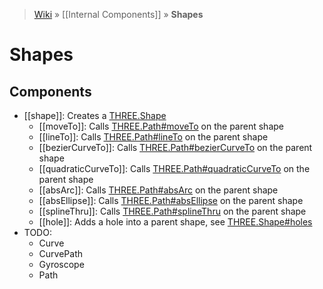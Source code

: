 > [Wiki](Home) » [[Internal Components]] » **Shapes**

# Shapes

## Components
* [[shape]]: Creates a [THREE.Shape](http://threejs.org/docs/#Reference/Extras.Core/Shape)
  * [[moveTo]]: Calls [THREE.Path#moveTo](http://threejs.org/docs/#Reference/Extras.Core/Path.moveTo) on the parent shape
  * [[lineTo]]: Calls [THREE.Path#lineTo](http://threejs.org/docs/#Reference/Extras.Core/Path.lineTo) on the parent shape
  * [[bezierCurveTo]]: Calls [THREE.Path#bezierCurveTo](http://threejs.org/docs/#Reference/Extras.Core/Path.bezierCurveTo) on the parent shape
  * [[quadraticCurveTo]]: Calls [THREE.Path#quadraticCurveTo](http://threejs.org/docs/#Reference/Extras.Core/Path.quadraticCurveTo) on the parent shape
  * [[absArc]]: Calls [THREE.Path#absArc](http://threejs.org/docs/#Reference/Extras.Core/Path.absarc) on the parent shape
  * [[absEllipse]]: Calls [THREE.Path#absEllipse](http://threejs.org/docs/#Reference/Extras.Core/Path.absellipse) on the parent shape
  * [[splineThru]]: Calls [THREE.Path#splineThru](http://threejs.org/docs/#Reference/Extras.Core/Path.splineThru) on the parent shape
  * [[hole]]: Adds a hole into a parent shape, see [THREE.Shape#holes](http://threejs.org/docs/#Reference/Extras.Core/Shape.holes)
* TODO:
  * Curve
  * CurvePath
  * Gyroscope
  * Path
